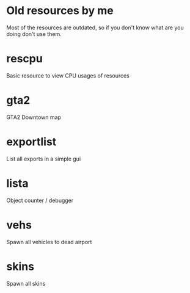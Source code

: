 # Old resources by me
Most of the resources are outdated, so if you don't know what are you doing don't use them.

# rescpu
Basic resource to view CPU usages of resources

# gta2
GTA2 Downtown map

# exportlist
List all exports in a simple gui

# lista
Object counter / debugger

# vehs
Spawn all vehicles to dead airport

# skins
Spawn all skins